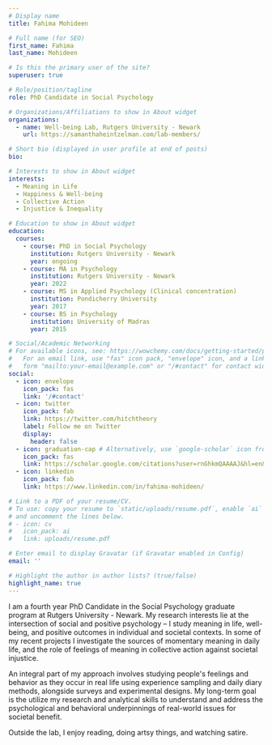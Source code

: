 ```yaml
---
# Display name
title: Fahima Mohideen

# Full name (for SEO)
first_name: Fahima
last_name: Mohideen

# Is this the primary user of the site?
superuser: true

# Role/position/tagline
role: PhD Candidate in Social Psychology

# Organizations/Affiliations to show in About widget
organizations:
  - name: Well-being Lab, Rutgers University - Newark
    url: https://samanthaheintzelman.com/lab-members/

# Short bio (displayed in user profile at end of posts)
bio: 

# Interests to show in About widget
interests:
  - Meaning in Life
  - Happiness & Well-being
  - Collective Action
  - Injustice & Inequality

# Education to show in About widget
education:
  courses:
    - course: PhD in Social Psychology
      institution: Rutgers University - Newark
      year: ongoing
    - course: MA in Psychology
      institution: Rutgers University - Newark
      year: 2022
    - course: MS in Applied Psychology (Clinical concentration)
      institution: Pondicherry University
      year: 2017
    - course: BS in Psychology
      institution: University of Madras
      year: 2015

# Social/Academic Networking
# For available icons, see: https://wowchemy.com/docs/getting-started/page-builder/#icons
#   For an email link, use "fas" icon pack, "envelope" icon, and a link in the
#   form "mailto:your-email@example.com" or "/#contact" for contact widget.
social:
  - icon: envelope
    icon_pack: fas
    link: '/#contact'
  - icon: twitter
    icon_pack: fab
    link: https://twitter.com/hitchtheory
    label: Follow me on Twitter
    display:
      header: false
  - icon: graduation-cap # Alternatively, use `google-scholar` icon from `ai` icon pack
    icon_pack: fas
    link: https://scholar.google.com/citations?user=rnGhkmQAAAAJ&hl=en&oi=ao
  - icon: linkedin
    icon_pack: fab
    link: https://www.linkedin.com/in/fahima-mohideen/

# Link to a PDF of your resume/CV.
# To use: copy your resume to `static/uploads/resume.pdf`, enable `ai` icons in `params.yaml`,
# and uncomment the lines below.
# - icon: cv
#   icon_pack: ai
#   link: uploads/resume.pdf

# Enter email to display Gravatar (if Gravatar enabled in Config)
email: ''

# Highlight the author in author lists? (true/false)
highlight_name: true
---
```


I am a fourth year PhD Candidate in the Social Psychology graduate program at Rutgers University - Newark. My research interests lie at the intersection of social and positive psychology – I study meaning in life, well-being, and positive outcomes in individual and societal contexts. In some of my recent projects I investigate the sources of momentary meaning in daily life, and the role of feelings of meaning in collective action against societal injustice. 

An integral part of my approach involves studying people's feelings and behavior as they occur in real life using experience sampling and daily diary methods, alongside surveys and experimental designs. My long-term goal is the utilize my research and analytical skills to understand and address the psychological and behavioral underpinnings of real-world issues for societal benefit.

Outside the lab, I enjoy reading, doing artsy things, and watching satire.

